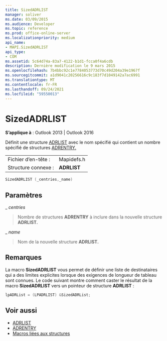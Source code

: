 ```yaml
---
title: SizedADRLIST
manager: soliver
ms.date: 03/09/2015
ms.audience: Developer
ms.topic: reference
ms.prod: office-online-server
ms.localizationpriority: medium
api_name:
- MAPI.SizedADRLIST
api_type:
- COM
ms.assetid: 5c64d74a-83a7-4122-b1d1-fcca0f4a6cdb
description: Dernière modification le 9 mars 2015
ms.openlocfilehash: 7b4bbc92c1e7784053773d70c49d204a39e1967f
ms.sourcegitcommit: a1d9041c20256616c9c183f7d1049142a7ac6991
ms.translationtype: MT
ms.contentlocale: fr-FR
ms.lasthandoff: 09/24/2021
ms.locfileid: "59550013"
---
```

# <a name="sizedadrlist"></a>SizedADRLIST

**S’applique à** : Outlook 2013 | Outlook 2016 
  
Définit une structure [ADRLIST](adrlist.md) avec le nom spécifié qui contient un nombre spécifié de structures [ADRENTRY.](adrentry.md) 
  
|||
|:-----|:-----|
|Fichier d’en-tête :  <br/> |Mapidefs.h  <br/> |
|Structure connexe :  <br/> |**ADRLIST** <br/> |
   
```cpp
SizedADRLIST (_centries,_name)
```

## <a name="parameters"></a>Paramètres

_ _centries_
  
> Nombre de structures **ADRENTRY** à inclure dans la nouvelle structure **ADRLIST.** 
    
_ _name_
  
> Nom de la nouvelle structure **ADRLIST.** 
    
## <a name="remarks"></a>Remarques

La macro **SizedADRLIST** vous permet de définir une liste de destinataires qui a des limites explicites lorsque des exigences de longueur de tableau sont connues. Le code suivant montre comment caster le résultat de la macro **SizedADRLIST** vers un pointeur de structure **ADRLIST** : 
  
```cpp
lpADRList = (LPADRLIST) &SizedADRList;
```

## <a name="see-also"></a>Voir aussi

- [ADRLIST](adrlist.md)
- [ADRENTRY](adrentry.md)
- [Macros liées aux structures](macros-related-to-structures.md)

